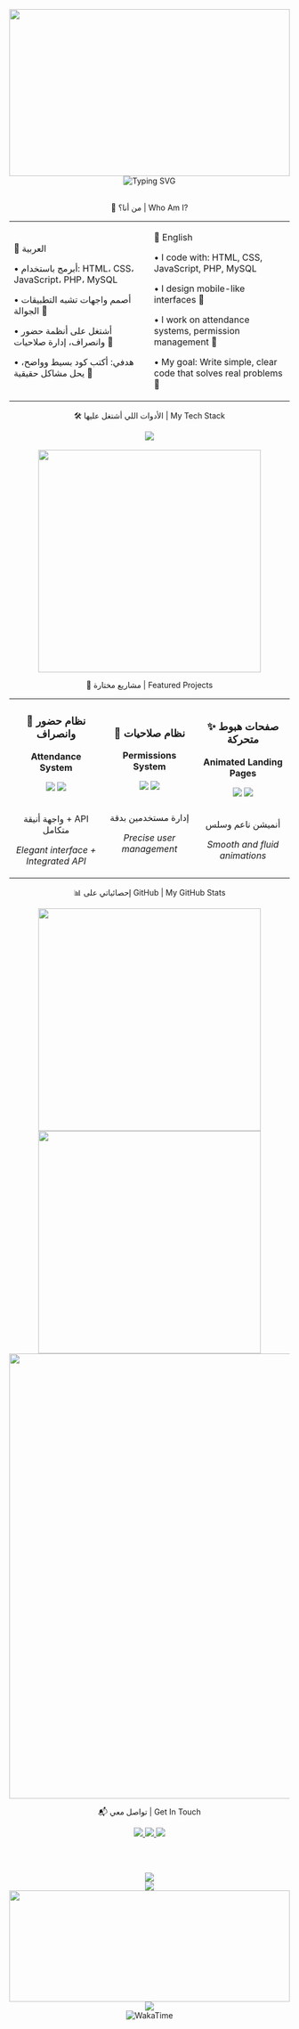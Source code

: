 <div align="center">

<!-- Animated Header -->

<img width="100%" height="300" src="https://capsule-render.vercel.app/api?type=waving&color=gradient&customColorList=6,11,20&height=300&section=header&text=Younis%20Dany%20|%20يونس%20ضاعني&fontSize=50&fontColor=fff&animation=twinkling&fontAlignY=40&desc=Systems%20Programmer%20%26%20Frontend%20Developer&descAlignY=60&descSize=20"/>

</div>

<!-- Typing Animation -->

<div align="center">
  <img src="https://readme-typing-svg.herokuapp.com?font=Fira+Code&size=22&duration=3000&pause=1000&color=58A6FF&center=true&vCenter=true&multiline=true&width=600&height=100&lines=مرحباً%2C+أنا+يونس+ضاعني+👋;Hello%2C+I\'m+Younis+Dany+👋;مبرمج+أنظمة+ومطور+واجهات;Systems+Programmer+%26+Frontend+Developer;دعنا+نصنع+شيئاً+مذهلاً+معاً!;Let\'s+build+something+amazing+together!" alt="Typing SVG" />
</div>

<br>

<!-- About Me Section -->

<div align="center">

🧠 من أنا؟ | Who Am I?

<table>
<tr>
<td width="50%">

🔧 العربية

•
أبرمج باستخدام: HTML، CSS، JavaScript، PHP، MySQL

•
أصمم واجهات تشبه التطبيقات الجوالة 📱

•
أشتغل على أنظمة حضور وانصراف، إدارة صلاحيات 🧩

•
هدفي: أكتب كود بسيط وواضح، يحل مشاكل حقيقية 🚀

</td>
<td width="50%">

🔧 English

•
I code with: HTML, CSS, JavaScript, PHP, MySQL

•
I design mobile-like interfaces 📱

•
I work on attendance systems, permission management 🧩

•
My goal: Write simple, clear code that solves real problems 🚀

</td>
</tr>
</table>

</div>

<!-- Skills Section with Animation -->

<div align="center">

🛠️ الأدوات اللي أشتغل عليها | My Tech Stack

<div>
  <img src="https://skillicons.dev/icons?i=html,css,js,php,mysql,git,vscode,github,figma,photoshop&theme=dark" />
</div>

<br>

<!-- Animated Skill Bars -->

<img src="https://github-readme-stats.vercel.app/api/top-langs/?username=YounisDany&layout=compact&theme=tokyonight&hide_border=true&bg_color=0D1117&title_color=58A6FF&text_color=C9D1D9" width="400"/>

</div>

<!-- Projects Section -->

<div align="center">

🚀 مشاريع مختارة | Featured Projects

<table>
<tr>
<td width="33%">
<div align="center">
<h3>🏢 نظام حضور وانصراف</h3>
<p><strong>Attendance System</strong></p>
<img src="https://img.shields.io/badge/PHP-777BB4?style=for-the-badge&logo=php&logoColor=white"/>
<img src="https://img.shields.io/badge/MySQL-4479A1?style=for-the-badge&logo=mysql&logoColor=white"/>
<br><br>
<p>واجهة أنيقة + API متكامل</p>
<p><em>Elegant interface + Integrated API</em></p>
</div>
</td>

<td width="33%">
<div align="center">
<h3>🔐 نظام صلاحيات</h3>
<p><strong>Permissions System</strong></p>
<img src="https://img.shields.io/badge/JavaScript-F7DF1E?style=for-the-badge&logo=javascript&logoColor=black"/>
<img src="https://img.shields.io/badge/PHP-777BB4?style=for-the-badge&logo=php&logoColor=white"/>
<br><br>
<p>إدارة مستخدمين بدقة</p>
<p><em>Precise user management</em></p>
</div>
</td>

<td width="33%">
<div align="center">
<h3>✨ صفحات هبوط متحركة</h3>
<p><strong>Animated Landing Pages</strong></p>
<img src="https://img.shields.io/badge/GSAP-88CE02?style=for-the-badge&logo=greensock&logoColor=white"/>
<img src="https://img.shields.io/badge/CSS3-1572B6?style=for-the-badge&logo=css3&logoColor=white"/>
<br><br>
<p>أنميشن ناعم وسلس</p>
<p><em>Smooth and fluid animations</em></p>
</div>
</td>
</tr>
</table>

</div>

<!-- GitHub Stats -->

<div align="center">

📊 إحصائياتي على GitHub | My GitHub Stats

<img src="https://github-readme-stats.vercel.app/api?username=YounisDany&show_icons=true&theme=tokyonight&hide_border=true&bg_color=0D1117&title_color=58A6FF&icon_color=58A6FF&text_color=C9D1D9" width="400"/>

<img src="https://github-readme-streak-stats.herokuapp.com/?user=YounisDany&theme=tokyonight&hide_border=true&background=0D1117&stroke=58A6FF&ring=58A6FF&fire=FF6B6B&currStreakLabel=58A6FF" width="400"/>

<!-- Activity Graph -->

<img src="https://github-readme-activity-graph.vercel.app/graph?username=YounisDany&theme=tokyo-night&hide_border=true&bg_color=0D1117&color=58A6FF&line=58A6FF&point=FF6B6B" width="800"/>

</div>

<!-- Contact Section -->

<div align="center">

📬 تواصل معي | Get In Touch

<a href="https://younis-dany.com">
  <img src="https://img.shields.io/badge/Website-4285F4?style=for-the-badge&logo=google-chrome&logoColor=white"/>
</a>
<a href="mailto:contact@younis-dany.com">
  <img src="https://img.shields.io/badge/Email-D14836?style=for-the-badge&logo=gmail&logoColor=white"/>
</a>
<a href="https://linkedin.com/in/younis-dany">
  <img src="https://img.shields.io/badge/LinkedIn-0077B5?style=for-the-badge&logo=linkedin&logoColor=white"/>
</a>

<br><br>

<!-- Quote -->

<img src="https://quotes-github-readme.vercel.app/api?type=horizontal&theme=tokyonight&quote=أؤمن%20أن%20البساطة%20في%20الكود%2C%20والوضوح%20في%20النظام%2c%20هما%20مفتاح%20البرمجة%20الذكية&author=يونس%20ضاعني"/>

</div>

<!-- Visitor Counter -->

<div align="center">

<img src="https://komarev.com/ghpvc/?username=YounisDany&style=for-the-badge&color=58A6FF&label=Profile+Views"/>

</div>

<!-- Footer Wave -->

<div align="center">
<img width="100%" height="200" src="https://capsule-render.vercel.app/api?type=waving&color=gradient&customColorList=6,11,20&height=200&section=footer&animation=twinkling"/>
</div>

<!-- Snake Animation -->

<div align="center">











</div>

<!-- GitHub Trophy -->

<div align="center">
  <img src="https://github-profile-trophy.vercel.app/?username=YounisDany&theme=dark_dimmed&no-frame=true&no-bg=true&margin-w=15&margin-h=15"/>
</div>

<!-- WakaTime Stats -->

<div align="center">
  <img src="https://wakatime.com/badge/user/YOUR_WAKATIME_ID.svg" alt="WakaTime"/>
</div>

<!-- Lanyard (Discord Status) - Requires setup -->

<!-- <div align="center">
  <img src="https://lanyard.cnrad.dev/api/YOUR_DISCORD_ID" alt="Discord Status"/>
</div> -->

<!-- Interactive Badges (Example - requires custom setup) -->

<!-- <div align="center">
  <a href="#" class="animated-badge">Click Me!</a>
</div> -->

<style>
/* Basic CSS for potential custom elements - will not work directly in GitHub README */
/* For more advanced animations, consider using external tools or GIFs */
.animated-badge {
  display: inline-block;
  padding: 10px 20px;
  margin: 10px;
  border-radius: 5px;
  background-color: #58A6FF;
  color: white;
  text-decoration: none;
  font-weight: bold;
  transition: transform 0.3s ease-in-out, background-color 0.3s ease-in-out;
}

.animated-badge:hover {
  transform: scale(1.1);
  background-color: #79c0ff;
}
</style>

